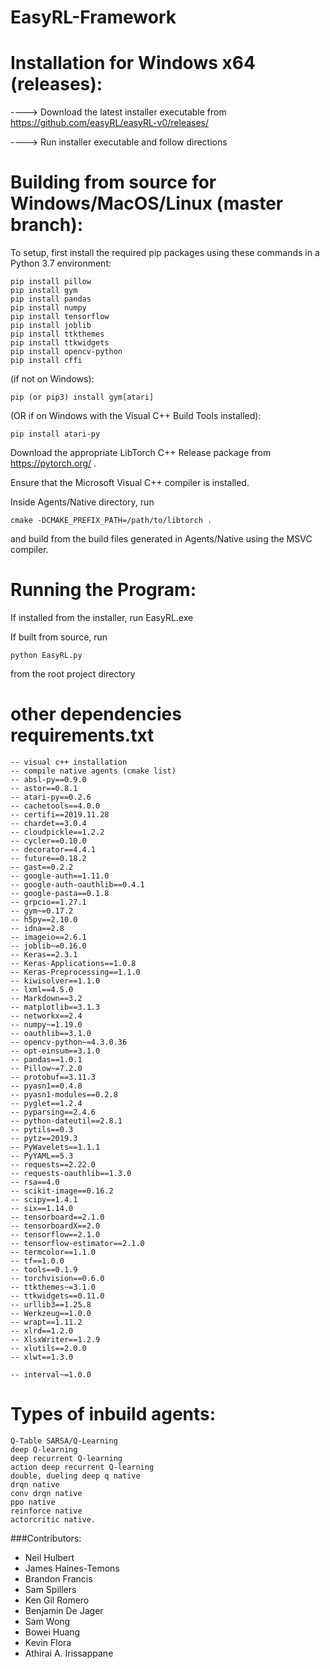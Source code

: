 # EasyRL-Framework

# Installation for Windows x64 (releases):
  
----> Download the latest installer executable from https://github.com/easyRL/easyRL-v0/releases/

----> Run installer executable and follow directions

# Building from source for Windows/MacOS/Linux (master branch):
To setup, first install the required pip packages using these commands
 in a Python 3.7 environment:
```
pip install pillow
pip install gym
pip install pandas
pip install numpy
pip install tensorflow
pip install joblib
pip install ttkthemes
pip install ttkwidgets
pip install opencv-python
pip install cffi
```

(if not on Windows): 
```
pip (or pip3) install gym[atari]
```
(OR if on Windows with the Visual C++ Build Tools installed):
```
pip install atari-py
```

Download the appropriate LibTorch C++ Release package from https://pytorch.org/ .

Ensure that the Microsoft Visual C++ compiler is installed.

Inside Agents/Native directory, run
```
cmake -DCMAKE_PREFIX_PATH=/path/to/libtorch .
```

and build from the build files generated in Agents/Native using the MSVC compiler.


# Running the Program:
If installed from the installer, run EasyRL.exe

If built from source, run

```
python EasyRL.py
```
from the root project directory

# other dependencies requirements.txt
```
-- visual c++ installation
-- compile native agents (cmake list)
-- absl-py==0.9.0
-- astor==0.8.1
-- atari-py==0.2.6
-- cachetools==4.0.0
-- certifi==2019.11.28
-- chardet==3.0.4
-- cloudpickle==1.2.2
-- cycler==0.10.0
-- decorator==4.4.1
-- future==0.18.2
-- gast==0.2.2
-- google-auth==1.11.0
-- google-auth-oauthlib==0.4.1
-- google-pasta==0.1.8
-- grpcio==1.27.1
-- gym~=0.17.2
-- h5py==2.10.0
-- idna==2.8
-- imageio==2.6.1
-- joblib~=0.16.0
-- Keras==2.3.1
-- Keras-Applications==1.0.8
-- Keras-Preprocessing==1.1.0
-- kiwisolver==1.1.0
-- lxml==4.5.0
-- Markdown==3.2
-- matplotlib==3.1.3
-- networkx==2.4
-- numpy~=1.19.0
-- oauthlib==3.1.0
-- opencv-python~=4.3.0.36
-- opt-einsum==3.1.0
-- pandas==1.0.1
-- Pillow~=7.2.0
-- protobuf==3.11.3
-- pyasn1==0.4.8
-- pyasn1-modules==0.2.8
-- pyglet==1.2.4
-- pyparsing==2.4.6
-- python-dateutil==2.8.1
-- pytils==0.3
-- pytz==2019.3
-- PyWavelets==1.1.1
-- PyYAML==5.3
-- requests==2.22.0
-- requests-oauthlib==1.3.0
-- rsa==4.0
-- scikit-image==0.16.2
-- scipy==1.4.1
-- six==1.14.0
-- tensorboard==2.1.0
-- tensorboardX==2.0
-- tensorflow==2.1.0
-- tensorflow-estimator==2.1.0
-- termcolor==1.1.0
-- tf==1.0.0
-- tools==0.1.9
-- torchvision==0.6.0
-- ttkthemes~=3.1.0
-- ttkwidgets==0.11.0
-- urllib3==1.25.8
-- Werkzeug==1.0.0
-- wrapt==1.11.2
-- xlrd==1.2.0
-- XlsxWriter==1.2.9
-- xlutils==2.0.0
-- xlwt==1.3.0

-- interval~=1.0.0
```


# Types of inbuild agents: 
```
Q-Table SARSA/Q-Learning
deep Q-learning
deep recurrent Q-learning
action deep recurrent Q-learning
double, dueling deep q native
drqn native
conv drqn native
ppo native
reinforce native
actorcritic native. 
```

###Contributors:
* Neil Hulbert
* James Haines-Temons
* Brandon Francis
* Sam Spillers
* Ken Gil Romero
* Benjamin De Jager
* Sam Wong
* Bowei Huang
* Kevin Flora
* Athirai A. Irissappane
